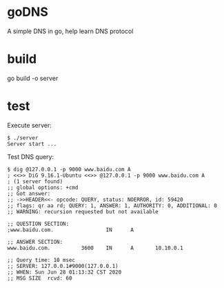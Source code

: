 # goDNS
A simple DNS in go, help learn DNS protocol

# build
go build -o server

# test
Execute server:
```
$ ./server
Server start ...
```

Test DNS query:
```
$ dig @127.0.0.1 -p 9000 www.baidu.com A
; <<>> DiG 9.16.1-Ubuntu <<>> @127.0.0.1 -p 9000 www.baidu.com A
; (1 server found)
;; global options: +cmd
;; Got answer:
;; ->>HEADER<<- opcode: QUERY, status: NOERROR, id: 59420
;; flags: qr aa rd; QUERY: 1, ANSWER: 1, AUTHORITY: 0, ADDITIONAL: 0
;; WARNING: recursion requested but not available

;; QUESTION SECTION:
;www.baidu.com.                 IN      A

;; ANSWER SECTION:
www.baidu.com.          3600    IN      A       10.10.0.1

;; Query time: 10 msec
;; SERVER: 127.0.0.1#9000(127.0.0.1)
;; WHEN: Sun Jun 28 01:13:32 CST 2020
;; MSG SIZE  rcvd: 60
```